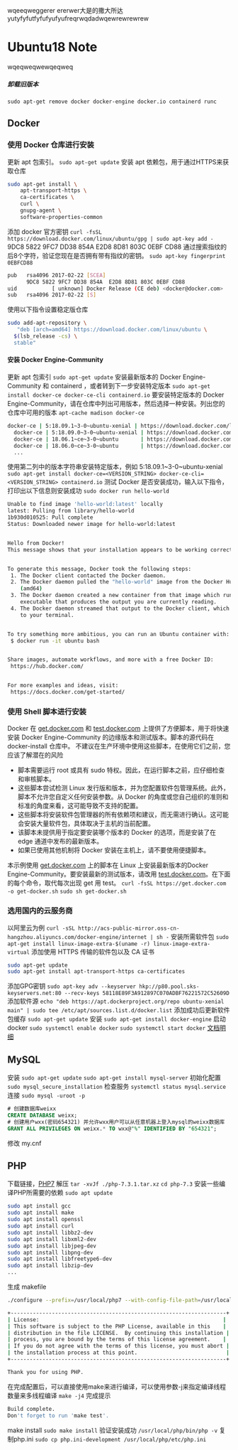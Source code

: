 wqeeqweggerer ererwer大是的撒大所达
yutyfyfutfyfufyufyufreqrwqdadwqewrewrewrew
# Ubuntu18  Note
wqeqweqwewqeqweq
##### 卸载旧版本
`sudo apt-get remove docker docker-engine docker.io containerd runc`
## Docker
### 使用 Docker 仓库进行安装
更新 apt 包索引。
`sudo apt-get update`
安装 apt 依赖包，用于通过HTTPS来获取仓库
```bash
sudo apt-get install \
    apt-transport-https \
    ca-certificates \
    curl \
    gnupg-agent \
    software-properties-common
```
添加 docker 官方密钥
`curl -fsSL https://download.docker.com/linux/ubuntu/gpg | sudo apt-key add -`
9DC8 5822 9FC7 DD38 854A E2D8 8D81 803C 0EBF CD88 通过搜索指纹的后8个字符，验证您现在是否拥有带有指纹的密钥。
`sudo apt-key fingerprint 0EBFCD88`
```bash
pub   rsa4096 2017-02-22 [SCEA]
      9DC8 5822 9FC7 DD38 854A  E2D8 8D81 803C 0EBF CD88
uid           [ unknown] Docker Release (CE deb) <docker@docker.com>
sub   rsa4096 2017-02-22 [S]
```
使用以下指令设置稳定版仓库
```bash
sudo add-apt-repository \
   "deb [arch=amd64] https://download.docker.com/linux/ubuntu \
  $(lsb_release -cs) \
  stable"
```
#### 安装 Docker Engine-Community
更新 apt 包索引
`sudo apt-get update`
安装最新版本的 Docker Engine-Community 和 containerd ，或者转到下一步安装特定版本
`sudo apt-get install docker-ce docker-ce-cli containerd.io`
要安装特定版本的 Docker Engine-Community，请在仓库中列出可用版本，然后选择一种安装。列出您的仓库中可用的版本
`apt-cache madison docker-ce`
```bash
docker-ce | 5:18.09.1~3-0~ubuntu-xenial | https://download.docker.com/linux/ubuntu  xenial/stable amd64 Packages
  docker-ce | 5:18.09.0~3-0~ubuntu-xenial | https://download.docker.com/linux/ubuntu  xenial/stable amd64 Packages
  docker-ce | 18.06.1~ce~3-0~ubuntu       | https://download.docker.com/linux/ubuntu  xenial/stable amd64 Packages
  docker-ce | 18.06.0~ce~3-0~ubuntu       | https://download.docker.com/linux/ubuntu  xenial/stable amd64 Packages
  ...
```
使用第二列中的版本字符串安装特定版本，例如 5:18.09.1~3-0~ubuntu-xenial
`sudo apt-get install docker-ce=<VERSION_STRING> docker-ce-cli=<VERSION_STRING> containerd.io`
测试 Docker 是否安装成功，输入以下指令，打印出以下信息则安装成功
`sudo docker run hello-world`
```bash
Unable to find image 'hello-world:latest' locally
latest: Pulling from library/hello-world
1b930d010525: Pull complete                                                                                                                                  Digest: sha256:c3b4ada4687bbaa170745b3e4dd8ac3f194ca95b2d0518b417fb47e5879d9b5f
Status: Downloaded newer image for hello-world:latest


Hello from Docker!
This message shows that your installation appears to be working correctly.


To generate this message, Docker took the following steps:
 1. The Docker client contacted the Docker daemon.
 2. The Docker daemon pulled the "hello-world" image from the Docker Hub.
    (amd64)
 3. The Docker daemon created a new container from that image which runs the
    executable that produces the output you are currently reading.
 4. The Docker daemon streamed that output to the Docker client, which sent it
    to your terminal.


To try something more ambitious, you can run an Ubuntu container with:
 $ docker run -it ubuntu bash


Share images, automate workflows, and more with a free Docker ID:
 https://hub.docker.com/


For more examples and ideas, visit:
 https://docs.docker.com/get-started/
```
### 使用 Shell 脚本进行安装
Docker 在 [get.docker.com](get.docker.com) 和 [test.docker.com](test.docker.com) 上提供了方便脚本，用于将快速安装 Docker Engine-Community 的边缘版本和测试版本。脚本的源代码在 docker-install 仓库中。 不建议在生产环境中使用这些脚本，在使用它们之前，您应该了解潜在的风险
- 脚本需要运行 root 或具有 sudo 特权。因此，在运行脚本之前，应仔细检查和审核脚本。
- 这些脚本尝试检测 Linux 发行版和版本，并为您配置软件包管理系统。此外，脚本不允许您自定义任何安装参数。从 Docker 的角度或您自己组织的准则和标准的角度来看，这可能导致不支持的配置。
- 这些脚本将安装软件包管理器的所有依赖项和建议，而无需进行确认。这可能会安装大量软件包，具体取决于主机的当前配置。
- 该脚本未提供用于指定要安装哪个版本的 Docker 的选项，而是安装了在 edge 通道中发布的最新版本。
- 如果已使用其他机制将 Docker 安装在主机上，请不要使用便捷脚本。

本示例使用 [get.docker.com](get.docker.com) 上的脚本在 Linux 上安装最新版本的Docker Engine-Community。要安装最新的测试版本，请改用 [test.docker.com](test.docker.com)。在下面的每个命令，取代每次出现 get 用 test。
`curl -fsSL https://get.docker.com -o get-docker.sh`
`sudo sh get-docker.sh`
### 选用国内的云服务商
以阿里云为例
`curl -sSL http://acs-public-mirror.oss-cn-hangzhou.aliyuncs.com/docker-engine/internet | sh -`
安装所需软件包
`sudo apt-get install linux-image-extra-$(uname -r) linux-image-extra-virtual`
添加使用 HTTPS 传输的软件包以及 CA 证书
```bash
sudo apt-get update
sudo apt-get install apt-transport-https ca-certificates
```
添加GPG密钥
`sudo apt-key adv --keyserver hkp://p80.pool.sks-keyservers.net:80 --recv-keys 58118E89F3A912897C070ADBF76221572C52609D`
添加软件源
`echo "deb https://apt.dockerproject.org/repo ubuntu-xenial main" | sudo tee /etc/apt/sources.list.d/docker.list`
添加成功后更新软件包缓存
`sudo apt-get update`
安装
`sudo apt-get install docker-engine`
启动 docker
`sudo systemctl enable docker`
`sudo systemctl start docker`
[文档明细](https://www.runoob.com/docker/ubuntu-docker-install.html)

## MySQL
安装
`sudo apt-get update`
`sudo apt-get install mysql-server`
初始化配置
`sudo mysql_secure_installation`
检查服务
`systemctl status mysql.service`
连接
`sudo mysql -uroot -p`
```sql
# 创建数据库weixx
CREATE DATABASE weixx;
# 创建用户wxx(密码654321) 并允许wxx用户可以从任意机器上登入mysql的weixx数据库
GRANT ALL PRIVILEGES ON weixx.* TO wxx@"%" IDENTIFIED BY "654321";
```
修改 my.cnf


## PHP
下载链接，[PHP7](https://www.php.net/distributions/php-7.3.11.tar.gz)
解压
`tar -xvJf ./php-7.3.1.tar.xz`
`cd php-7.3`
安装一些编译PHP所需要的依赖
`sudo apt update`
```bash
sudo apt install gcc
sudo apt install make
sudo apt install openssl
sudo apt install curl
sudo apt install libbz2-dev
sudo apt install libxml2-dev
sudo apt install libjpeg-dev
sudo apt install libpng-dev
sudo apt install libfreetype6-dev
sudo apt install libzip-dev
...
```
生成 makefile
```bash
./configure --prefix=/usr/local/php7 --with-config-file-path=/usr/local/php/etc --enable-fpm --with-fpm-user=lx --with-fpm-group=lx --with-mysqli --with-pdo-mysql --with-iconv-dir --with-freetype-dir --with-jpeg-dir --with-png-dir --with-zlib --with-libxml-dir=/usr --enable-xml --disable-rpath --enable-bcmath --enable-shmop --enable-sysvsem --enable-inline-optimization --with-curl --enable-mbregex --enable-mbstring --enable-ftp --with-gd --with-openssl --with-mhash --enable-pcntl --enable-sockets --with-xmlrpc --enable-zip --enable-soap --without-pear --with-gettext --disable-fileinfo --enable-maintainer-zts
```
```bash
+--------------------------------------------------------------------+
| License:                                                          |
| This software is subject to the PHP License, available in this    |
| distribution in the file LICENSE.  By continuing this installation |
| process, you are bound by the terms of this license agreement.    |
| If you do not agree with the terms of this license, you must abort |
| the installation process at this point.                            |
+--------------------------------------------------------------------+

Thank you for using PHP.
```
在完成配置后，可以直接使用make来进行编译，可以使用参数-j来指定编译线程数量来多线程编译
`make -j4`
完成提示
```bash
Build complete.
Don't forget to run 'make test'.
```
make install
`sudo make install`
验证安装成功
`/usr/local/php/bin/php -v`
复制php.ini
`sudo cp php.ini-development /usr/local/php/etc/php.ini`












